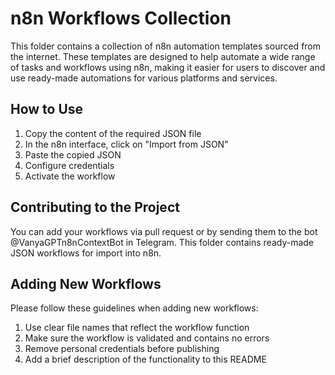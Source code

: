 # n8n Workflows Collection

This folder contains a collection of n8n automation templates sourced from the internet. These templates are designed to help automate a wide range of tasks and workflows using n8n, making it easier for users to discover and use ready-made automations for various platforms and services.

## How to Use

1. Copy the content of the required JSON file
2. In the n8n interface, click on "Import from JSON"
3. Paste the copied JSON
4. Configure credentials
5. Activate the workflow

## Contributing to the Project

You can add your workflows via pull request or by sending them to the bot @VanyaGPTn8nContextBot in Telegram.
This folder contains ready-made JSON workflows for import into n8n.

## Adding New Workflows

Please follow these guidelines when adding new workflows:

1. Use clear file names that reflect the workflow function
2. Make sure the workflow is validated and contains no errors
3. Remove personal credentials before publishing
4. Add a brief description of the functionality to this README
